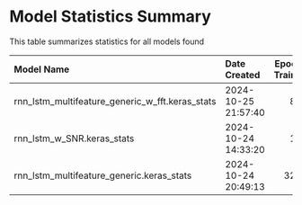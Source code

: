# Model Statistics Summary

This table summarizes statistics for all models found

| Model Name                                      | Date Created        |   Epochs Trained |   Best Accuracy |   Current Accuracy | Last Trained        |
|:------------------------------------------------|:--------------------|-----------------:|----------------:|-------------------:|:--------------------|
| rnn_lstm_multifeature_generic_w_fft.keras_stats | 2024-10-25 21:57:40 |              880 |        0.517455 |           0.515477 | 2024-10-26 11:55:08 |
| rnn_lstm_w_SNR.keras_stats                      | 2024-10-24 14:33:20 |              115 |        0.654523 |           0.654523 | 2024-10-24 20:25:17 |
| rnn_lstm_multifeature_generic.keras_stats       | 2024-10-24 20:49:13 |             3223 |        0.511227 |           0.50625  | 2024-10-26 11:29:31 |